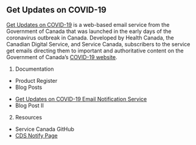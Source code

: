 ## Get Updates on COVID-19

[Get Updates on COVID-19](https://www.canada.ca/en/managed-web-service/get-updates-covid-19.html) is a web-based email service from the Government of Canada that was launched in the early days of the coronavirus outbreak in Canada. Developed by Health Canada, the Canadian Digital Service, and Service Canada, subscribers to the service get emails directing them to important and authoritative content on the Government of Canada’s [COVID-19 website](https://www.canada.ca/coronavirus).

1. Documentation
 - Product Register
 - Blog Posts
 * [Get Updates on COVID-19 Email Notification Service](https://digital.canada.ca/2020/05/13/get-updates-on-covid-19-email-notification-service/)
 * Blog Post II
2. Resources
- Service Canada GitHub
- [CDS Notify Page](https://notification.alpha.canada.ca)